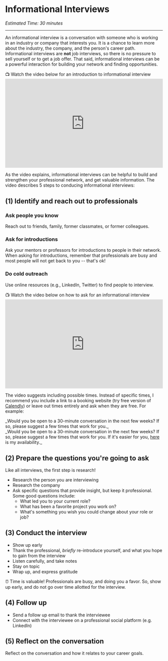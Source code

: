 # Informational Interviews

*Estimated Time: 30 minutes*

---

An informational interview is a conversation with someone who is working in an industry or company that interests you. It is a chance to learn more about the industry, the company, and the person's career path. Informational interviews are **not** job interviews, so there is no pressure to sell yourself or to get a job offer. That said, informational interviews can be a powerful interaction for building your network and finding opportunities.

<aside> 
  📺 Watch the video below for an introduction to informational interview
</aside>

<div style="position: relative; padding-bottom: 56.25%; height: 0;">
  <iframe width="560" height="315" src="https://www.youtube.com/embed/wm5nhB0lYL8" title="YouTube video player" frameborder="0" allow="accelerometer; autoplay; clipboard-write; encrypted-media; gyroscope; picture-in-picture; web-share" allowfullscreen style="position: absolute; top: 0; left: 0; width: 100%; height: 100%;"></iframe>
</div>

As the video explains, informational interviews can be helpful to build and strengthen your professional network, and get valuable information. The video describes 5 steps to conducing informational interviews: 

## (1) Identify and reach out to professionals

### Ask people you know
Reach out to friends, family, former classmates, or former colleagues. 

### Ask for introductions
Ask your mentors or professors for introductions to people in their network. When asking for introductions, remember that professionals are busy and most people will not get back to you -- that's ok! 

### Do cold outreach
Use online resources (e.g., LinkedIn, Twitter) to find people to interview. 

<aside> 
  📺 Watch the video below on how to ask for an informational interview
</aside>

<div style="position: relative; padding-bottom: 56.25%; height: 0;">
  <iframe width="560" height="315" src="https://www.youtube.com/embed/h408ivG4mDQ" title="YouTube video player" frameborder="0" allow="accelerometer; autoplay; clipboard-write; encrypted-media; gyroscope; picture-in-picture; web-share" allowfullscreen style="position: absolute; top: 0; left: 0; width: 100%; height: 100%;"></iframe>
</div>

The video suggests including possible times. Instead of specific times, I recommend you include a link to a booking website (try free version of <a href="https://calendly.com/" target="_blank">Calendly</a>) or leave out times entirely and ask when they are free. For example:

<aside> 
  _Would you be open to a 30-minute conversation in the next few weeks? If so, please suggest a few times that work for you._
</aside>

<aside> 
  _Would you be open to a 30-minute conversation in the next few weeks? If so, please suggest a few times that work for you. If it's easier for you, <a href="http://www.example.com/" target="_blank">here</a> is my availability._
</aside>

## (2) Prepare the questions you're going to ask 
Like all interviews, the first step is research! 
- Research the person you are interviewing
- Research the company 
- Ask specific questions that provide insight, but keep it professional. Some good questions include:
  - What led you to your current role?
  - What has been a favorite project you work on?
  - What's something you wish you could change about your role or job?

## (3) Conduct the interview
- Show up early
- Thank the professional, _briefly_ re-introduce yourself, and what you hope to gain from the interview
- Listen carefully, and take notes
- Stay on topic
- Wrap up, and express gratitude 

<aside>
⏰ Time is valuable! Professionals are busy, and doing you a favor. So, show up early, and do not go over time allotted for the interview.
</aside>

## (4) Follow up 
- Send a follow up email to thank the interviewee
- Connect with the interviewee on a professional social platform (e.g. LinkedIn)

## (5) Reflect on the conversation
Reflect on the conversation and how it relates to your career goals.

